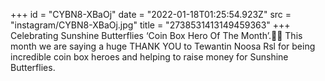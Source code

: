 +++
id = "CYBN8-XBaOj"
date = "2022-01-18T01:25:54.923Z"
src = "instagram/CYBN8-XBaOj.jpg"
title = "2738531413149459363"
+++
Celebrating Sunshine Butterflies ‘Coin Box Hero Of The Month’.💜🦋 This month we are saying a huge THANK YOU to Tewantin Noosa Rsl for being incredible coin box heroes and helping to raise money for Sunshine Butterflies.